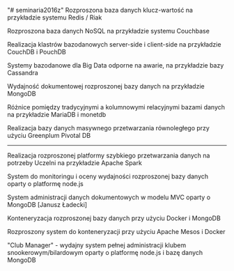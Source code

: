 "# seminaria2016z" 
Rozproszona baza danych klucz-wartość na przykładzie systemu Redis / Riak

Rozproszona baza danych NoSQL na przykładzie systemu Couchbase

Realizacja klastrów bazodanowych server-side i client-side na przykładzie CouchDB i PouchDB

Systemy bazodanowe dla Big Data odporne na awarie, na przykładzie bazy Cassandra

Wydajność dokumentowej rozproszonej bazy danych na przykładzie MongoDB

Różnice pomiędzy tradycyjnymi a kolumnowymi relacyjnymi bazami danych na przykładzie MariaDB i monetdb

Realizacja bazy danych masywnego przetwarzania równoległego przy użyciu Greenplum Pivotal DB

--------------------------------------------------------------------------------------
Realizacja rozproszonej platformy szybkiego przetwarzania danych na potrzeby Uczelni na przykładzie Apache Spark

System do monitoringu i oceny wydajności rozproszonej bazy danych oparty o platformę node.js

System administracji danych dokumentowych w modelu MVC oparty o MongoDB [Janusz Ładecki]

Konteneryzacja rozproszonej bazy danych przy użyciu Docker i MongoDB

Rozproszony system do konteneryzacji przy użyciu Apache Mesos i Docker

"Club Manager" - wydajny system pełnej administracji klubem snookerowym/bilardowym oparty o platformę node.js i bazę danych MongoDB



